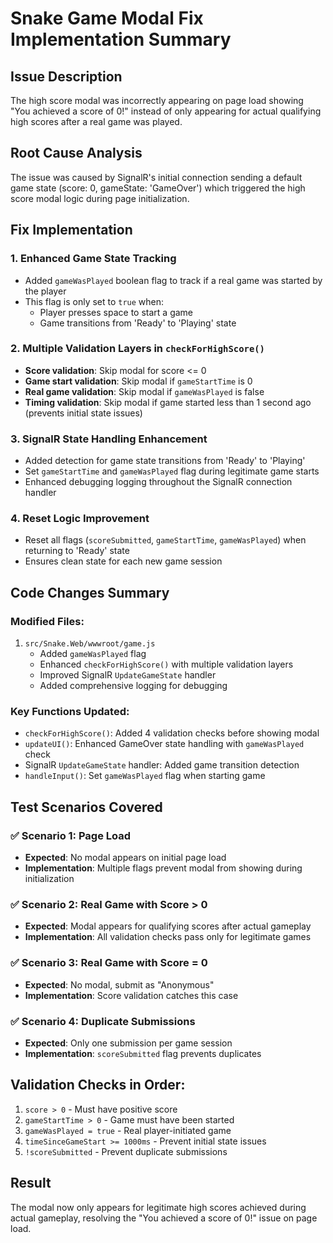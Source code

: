 # Snake Game Modal Fix Implementation Summary

## Issue Description

The high score modal was incorrectly appearing on page load showing "You achieved a score of 0!" instead of only appearing for actual qualifying high scores after a real game was played.

## Root Cause Analysis

The issue was caused by SignalR's initial connection sending a default game state (score: 0, gameState: 'GameOver') which triggered the high score modal logic during page initialization.

## Fix Implementation

### 1. Enhanced Game State Tracking

- Added `gameWasPlayed` boolean flag to track if a real game was started by the player
- This flag is only set to `true` when:
  - Player presses space to start a game
  - Game transitions from 'Ready' to 'Playing' state

### 2. Multiple Validation Layers in `checkForHighScore()`

- **Score validation**: Skip modal for score <= 0
- **Game start validation**: Skip modal if `gameStartTime` is 0
- **Real game validation**: Skip modal if `gameWasPlayed` is false
- **Timing validation**: Skip modal if game started less than 1 second ago (prevents initial state issues)

### 3. SignalR State Handling Enhancement

- Added detection for game state transitions from 'Ready' to 'Playing'
- Set `gameStartTime` and `gameWasPlayed` flag during legitimate game starts
- Enhanced debugging logging throughout the SignalR connection handler

### 4. Reset Logic Improvement

- Reset all flags (`scoreSubmitted`, `gameStartTime`, `gameWasPlayed`) when returning to 'Ready' state
- Ensures clean state for each new game session

## Code Changes Summary

### Modified Files:

1. `src/Snake.Web/wwwroot/game.js`
   - Added `gameWasPlayed` flag
   - Enhanced `checkForHighScore()` with multiple validation layers
   - Improved SignalR `UpdateGameState` handler
   - Added comprehensive logging for debugging

### Key Functions Updated:

- `checkForHighScore()`: Added 4 validation checks before showing modal
- `updateUI()`: Enhanced GameOver state handling with `gameWasPlayed` check
- SignalR `UpdateGameState` handler: Added game transition detection
- `handleInput()`: Set `gameWasPlayed` flag when starting game

## Test Scenarios Covered

### ✅ Scenario 1: Page Load

- **Expected**: No modal appears on initial page load
- **Implementation**: Multiple flags prevent modal from showing during initialization

### ✅ Scenario 2: Real Game with Score > 0

- **Expected**: Modal appears for qualifying scores after actual gameplay
- **Implementation**: All validation checks pass only for legitimate games

### ✅ Scenario 3: Real Game with Score = 0

- **Expected**: No modal, submit as "Anonymous"
- **Implementation**: Score validation catches this case

### ✅ Scenario 4: Duplicate Submissions

- **Expected**: Only one submission per game session
- **Implementation**: `scoreSubmitted` flag prevents duplicates

## Validation Checks in Order:

1. `score > 0` - Must have positive score
2. `gameStartTime > 0` - Game must have been started
3. `gameWasPlayed = true` - Real player-initiated game
4. `timeSinceGameStart >= 1000ms` - Prevent initial state issues
5. `!scoreSubmitted` - Prevent duplicate submissions

## Result

The modal now only appears for legitimate high scores achieved during actual gameplay, resolving the "You achieved a score of 0!" issue on page load.
